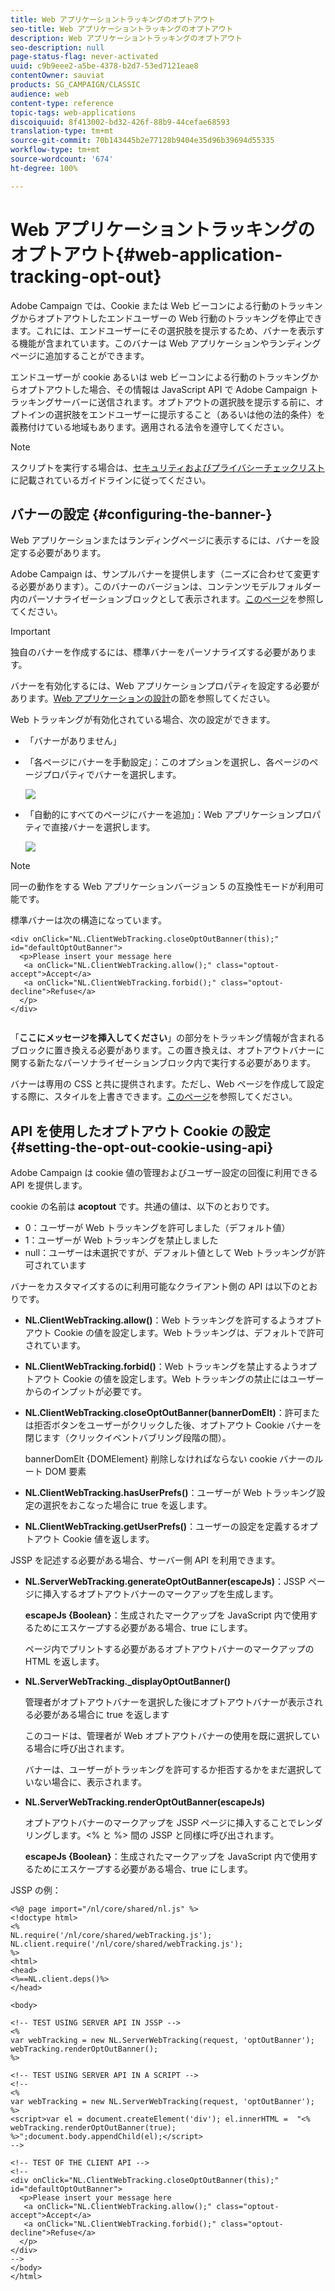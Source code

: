 ```yaml
---
title: Web アプリケーショントラッキングのオプトアウト
seo-title: Web アプリケーショントラッキングのオプトアウト
description: Web アプリケーショントラッキングのオプトアウト
seo-description: null
page-status-flag: never-activated
uuid: c9b9eee2-a5be-4378-b2d7-53ed7121eae8
contentOwner: sauviat
products: SG_CAMPAIGN/CLASSIC
audience: web
content-type: reference
topic-tags: web-applications
discoiquuid: 8f413002-bd32-426f-88b9-44cefae68593
translation-type: tm+mt
source-git-commit: 70b143445b2e77128b9404e35d96b39694d55335
workflow-type: tm+mt
source-wordcount: '674'
ht-degree: 100%

---
```



# Web アプリケーショントラッキングのオプトアウト{#web-application-tracking-opt-out}

Adobe Campaign では、Cookie または Web ビーコンによる行動のトラッキングからオプトアウトしたエンドユーザーの Web 行動のトラッキングを停止できます。これには、エンドユーザーにその選択肢を提示するため、バナーを表示する機能が含まれています。このバナーは Web アプリケーションやランディングページに追加することができます。

エンドユーザーが cookie あるいは web ビーコンによる行動のトラッキングからオプトアウトした場合、その情報は JavaScript API で Adobe Campaign トラッキングサーバーに送信されます。オプトアウトの選択肢を提示する前に、オプトインの選択肢をエンドユーザーに提示すること（あるいは他の法的条件）を義務付けている地域もあります。適用される法令を遵守してください。

>[!NOTE]
>
>スクリプトを実行する場合は、[セキュリティおよびプライバシーチェックリスト](https://helpx.adobe.com/jp/campaign/kb/acc-security.html)に記載されているガイドラインに従ってください。

## バナーの設定 {#configuring-the-banner-}

Web アプリケーションまたはランディングページに表示するには、バナーを設定する必要があります。

Adobe Campaign は、サンプルバナーを提供します（ニーズに合わせて変更する必要があります）。このバナーのバージョンは、コンテンツモデルフォルダー内のパーソナライゼーションブロックとして表示されます。[このページ](../../delivery/using/personalization-blocks.md)を参照してください。

>[!IMPORTANT]
>
>独自のバナーを作成するには、標準バナーをパーソナライズする必要があります。

バナーを有効化するには、Web アプリケーションプロパティを設定する必要があります。[Web アプリケーションの設計](../../web/using/designing-a-web-application.md)の節を参照してください。

Web トラッキングが有効化されている場合、次の設定ができます。

* 「バナーがありません」
* 「各ページにバナーを手動設定」：このオプションを選択し、各ページのページプロパティでバナーを選択します。

   ![](assets/pageproperties.png)

* 「自動的にすべてのページにバナーを追加」：Web アプリケーションプロパティで直接バナーを選択します。

   ![](assets/optoutconfig.png)

>[!NOTE]
>
>同一の動作をする Web アプリケーションバージョン 5 の互換性モードが利用可能です。

標準バナーは次の構造になっています。

```
<div onClick="NL.ClientWebTracking.closeOptOutBanner(this);" id="defaultOptOutBanner">
  <p>Please insert your message here
   <a onClick="NL.ClientWebTracking.allow();" class="optout-accept">Accept</a>
   <a onClick="NL.ClientWebTracking.forbid();" class="optout-decline">Refuse</a>
  </p>
</div>
      
```

「**ここにメッセージを挿入してください**」の部分をトラッキング情報が含まれるブロックに置き換える必要があります。この置き換えは、オプトアウトバナーに関する新たなパーソナライゼーションブロック内で実行する必要があります。

バナーは専用の CSS と共に提供されます。ただし、Web ページを作成して設定する際に、スタイルを上書きできます。[このページ](../../web/using/content-editor-interface.md)を参照してください。

## API を使用したオプトアウト Cookie の設定 {#setting-the-opt-out-cookie-using-api}

Adobe Campaign は cookie 値の管理およびユーザー設定の回復に利用できる API を提供します。

cookie の名前は **acoptout** です。共通の値は、以下のとおりです。

* 0：ユーザーが Web トラッキングを許可しました（デフォルト値）
* 1：ユーザーが Web トラッキングを禁止しました
* null：ユーザーは未選択ですが、デフォルト値として Web トラッキングが許可されています

バナーをカスタマイズするのに利用可能なクライアント側の API は以下のとおりです。

* **NL.ClientWebTracking.allow()**：Web トラッキングを許可するようオプトアウト Cookie の値を設定します。Web トラッキングは、デフォルトで許可されています。
* **NL.ClientWebTracking.forbid()**：Web トラッキングを禁止するようオプトアウト Cookie の値を設定します。Web トラッキングの禁止にはユーザーからのインプットが必要です。
* **NL.ClientWebTracking.closeOptOutBanner(bannerDomElt)**：許可または拒否ボタンをユーザーがクリックした後、オプトアウト Cookie バナーを閉じます（クリックイベントバブリング段階の間）。

   bannerDomElt {DOMElement} 削除しなければならない cookie バナーのルート DOM 要素

* **NL.ClientWebTracking.hasUserPrefs()**：ユーザーが Web トラッキング設定の選択をおこなった場合に true を返します。
* **NL.ClientWebTracking.getUserPrefs()**：ユーザーの設定を定義するオプトアウト Cookie 値を返します。

JSSP を記述する必要がある場合、サーバー側 API を利用できます。

* **NL.ServerWebTracking.generateOptOutBanner(escapeJs)**：JSSP ページに挿入するオプトアウトバナーのマークアップを生成します。

   **escapeJs {Boolean}**：生成されたマークアップを JavaScript 内で使用するためにエスケープする必要がある場合、true にします。

   ページ内でプリントする必要があるオプトアウトバナーのマークアップの HTML を返します。

* **NL.ServerWebTracking._displayOptOutBanner()**

   管理者がオプトアウトバナーを選択した後にオプトアウトバナーが表示される必要がある場合に true を返します

   このコードは、管理者が Web オプトアウトバナーの使用を既に選択している場合に呼び出されます。

   バナーは、ユーザーがトラッキングを許可するか拒否するかをまだ選択していない場合に、表示されます。

* **NL.ServerWebTracking.renderOptOutBanner(escapeJs)**

   オプトアウトバナーのマークアップを JSSP ページに挿入することでレンダリングします。&lt;% と %> 間の JSSP と同様に呼び出されます。

   **escapeJs {Boolean}**：生成されたマークアップを JavaScript 内で使用するためにエスケープする必要がある場合、true にします。

JSSP の例：

```
<%@ page import="/nl/core/shared/nl.js" %>
<!doctype html>
<%
NL.require('/nl/core/shared/webTracking.js');
NL.client.require('/nl/core/shared/webTracking.js');
%>
<html>
<head>
<%==NL.client.deps()%>
</head>

<body>

<!-- TEST USING SERVER API IN JSSP -->
<% 
var webTracking = new NL.ServerWebTracking(request, 'optOutBanner');
webTracking.renderOptOutBanner();
%>

<!-- TEST USING SERVER API IN A SCRIPT -->
<!--
<% 
var webTracking = new NL.ServerWebTracking(request, 'optOutBanner');
%>
<script>var el = document.createElement('div'); el.innerHTML =  "<% webTracking.renderOptOutBanner(true); %>";document.body.appendChild(el);</script>
-->

<!-- TEST OF THE CLIENT API -->
<!--
<div onClick="NL.ClientWebTracking.closeOptOutBanner(this);" id="defaultOptOutBanner">
  <p>Please insert your message here
   <a onClick="NL.ClientWebTracking.allow();" class="optout-accept">Accept</a>
   <a onClick="NL.ClientWebTracking.forbid();" class="optout-decline">Refuse</a>
  </p>
</div>
-->
</body>
</html>
```

